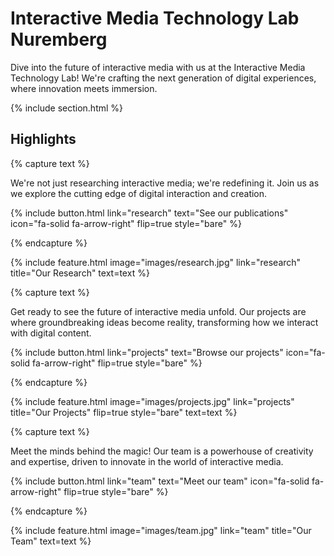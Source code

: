 ---
---

# Interactive Media Technology Lab Nuremberg

Dive into the future of interactive media with us at the Interactive Media Technology Lab!
We're crafting the next generation of digital experiences, where innovation meets immersion.

{% include section.html %}

## Highlights

{% capture text %}

We're not just researching interactive media; we're redefining it. Join us as we explore the cutting edge of digital interaction and creation.

{%
  include button.html
  link="research"
  text="See our publications"
  icon="fa-solid fa-arrow-right"
  flip=true
  style="bare"
%}

{% endcapture %}

{%
  include feature.html
  image="images/research.jpg"
  link="research"
  title="Our Research"
  text=text
%}

{% capture text %}

Get ready to see the future of interactive media unfold. Our projects are where groundbreaking ideas become reality, transforming how we interact with digital content.

{%
  include button.html
  link="projects"
  text="Browse our projects"
  icon="fa-solid fa-arrow-right"
  flip=true
  style="bare"
%}

{% endcapture %}

{%
  include feature.html
  image="images/projects.jpg"
  link="projects"
  title="Our Projects"
  flip=true
  style="bare"
  text=text
%}

{% capture text %}

Meet the minds behind the magic! Our team is a powerhouse of creativity and expertise, driven to innovate in the world of interactive media.

{%
  include button.html
  link="team"
  text="Meet our team"
  icon="fa-solid fa-arrow-right"
  flip=true
  style="bare"
%}

{% endcapture %}

{%
  include feature.html
  image="images/team.jpg"
  link="team"
  title="Our Team"
  text=text
%}
